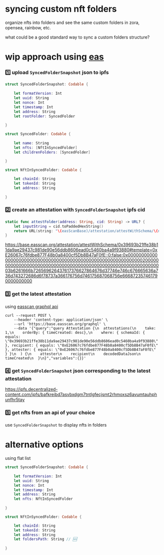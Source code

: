 # syncing custom nft folders

organize nfts into folders and see the same custom folders in zora, opensea, rainbow, etc.

what could be a good standard way to sync a custom folders structure?

# wip approach using [eas](https://docs.attest.org)

### 1️⃣ upload `SyncedFolderSnapshot` json to ipfs
```swift
struct SyncedFolderSnapshot: Codable {
    
    let formatVersion: Int
    let uuid: String
    let nonce: Int
    let timestamp: Int
    let address: String
    let rootFolder: SyncedFolder
    
}

struct SyncedFolder: Codable {
    
    let name: String
    let nfts: [NftInSyncedFolder]
    let childrenFolders: [SyncedFolder]
    
}

struct NftInSyncedFolder: Codable {

    let chainId: String
    let tokenId: String
    let address: String
    
}

```

### 2️⃣ create an attestation with `SyncedFolderSnapshot` ipfs cid
```swift
static func attestFolder(address: String, cid: String) -> URL? {
    let inputString = cid.toPaddedHexString()
    return URL(string: "\(easScanBase)/attestation/attestWithSchema/\(nftFolderAttestationSchema)#template=\(address)::0:false:\(inputString)")
}
```
https://base.easscan.org/attestation/attestWithSchema/0x39693b21ffe38b11da9ae29437c981de90e56ddb8606ead0c5460ba4a9f93880#template=0xE26067c76fdbe877F48b0a8400cf5Db8B47aF0fE::0:false:0x0000000000000000000000000000000000000000000000000000000000000020000000000000000000000000000000000000000000000000000000000000003b6261666b726569626437617376627864676d37746e746c676665636a736d743272686d6f78737a366176756d746175687068756e666872357461790000000000


### 3️⃣ get the latest attestation
using [easscan graphql api](https://docs.attest.org/docs/developer-tools/api)
```
curl --request POST \
    --header 'content-type: application/json' \
    --url 'https://base.easscan.org/graphql' \
    --data '{"query":"query Attestation {\n  attestations(\n    take: 1,\n    orderBy: { timeCreated: desc},\n    where: { schemaId: { equals: \"0x39693b21ffe38b11da9ae29437c981de90e56ddb8606ead0c5460ba4a9f93880\" }, recipient: { equals: \"0xE26067c76fdbe877F48b0a8400cf5Db8B47aF0fE\" }, attester: { equals: \"0xE26067c76fdbe877F48b0a8400cf5Db8B47aF0fE\" } }\n  ) {\n    attester\n    recipient\n    decodedDataJson\n    timeCreated\n  }\n}","variables":{}}'
```

### 4️⃣ get `SyncedFolderSnapshot` json corresponding to the latest attestation
https://ipfs.decentralized-content.com/ipfs/bafkreibd7asvbxdgm7tntlgfecjsmt2rhmoxsz6avumtauhphunfhr5tay

### 5️⃣ get nfts from an api of your choice
use `SyncedFolderSnapshot` to display nfts in folders


# alternative options

using flat list

```swift
struct SyncedFolderSnapshot: Codable {
    
    let formatVersion: Int
    let uuid: String
    let nonce: Int
    let timestamp: Int
    let address: String
    let nfts: NftInSyncedFolder
    
}

struct NftInSyncedFolder: Codable {

    let chainId: String
    let tokenId: String
    let address: String
    let foldersPath: String // 🆕
    
}

```

